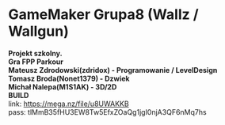 # GameMaker Grupa8 (Wallz / Wallgun) </br>
**Projekt szkolny. </br>
Gra FPP Parkour </br>
Mateusz Zdrodowski(zdridox) - Programowanie / LevelDesign </br>
Tomasz Broda(Nonet1379) - Dzwiek </br>
Michał Nalepa(M1S1AK) - 3D/2D** </br>
 **BUILD** </br>
 link: https://mega.nz/file/u8UWAKKB </br>
 pass: tlMmB35fHU3EW8Tw5EfxZOaQg1jgI0njA3QF6nMq7hs
